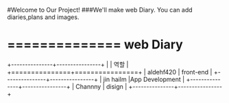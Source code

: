 #Welcome to Our Project!
###We'll make web Diary.
You can add diaries,plans and images.

==============
web Diary
==============
+---------------+----------------+
|               |     역할      |
+===============+================+
|   aldehf420   |  front-end     |
+---------------+----------------+
|   jin hailm   |App Development |
+---------------+----------------+
|   Channny     |    disign      |
+---------------+----------------+
